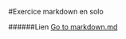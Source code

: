 #Exercice markdown en solo

######Lien
    [Go to markdown.md](challenger-markdown/markdown.md)
    